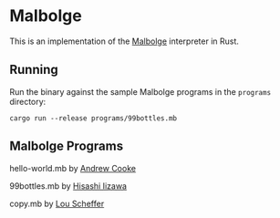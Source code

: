 Malbolge
========

This is an implementation of the
[Malbolge](http://en.wikipedia.org/wiki/Malbolge) interpreter in Rust.

Running
-------

Run the binary against the sample Malbolge programs in the `programs` directory:

`cargo run --release programs/99bottles.mb`

Malbolge Programs
-----------------
hello-world.mb by [Andrew Cooke](http://www.acooke.org/malbolge.html)

99bottles.mb by [Hisashi Iizawa](http://www.99-bottles-of-beer.net/language-malbolge-995.html)

copy.mb by [Lou Scheffer](http://www.lscheffer.com/malbolge.shtml)
